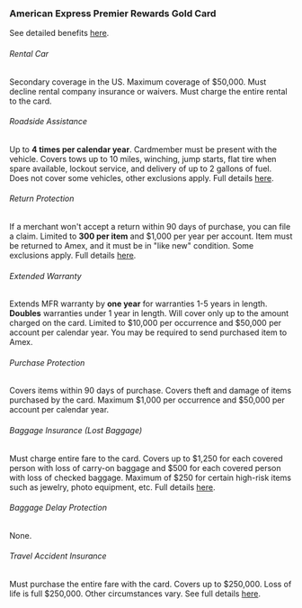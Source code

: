 ### American Express Premier Rewards Gold Card

See detailed benefits [here](https://www304.americanexpress.com/personal-card-application/member/terms/premier-rewards-gold-card/36182-11-0/#cardbenefits "Amex PRG Benefits").

###### Rental Car

Secondary coverage in the US. Maximum coverage of $50,000. Must decline rental company insurance or waivers. Must charge the entire rental to the card. 

###### Roadside Assistance

Up to **4 times per calendar year**. Cardmember must be present with the vehicle. Covers tows up to 10 miles, winching, jump starts, flat tire when spare available, lockout service, and delivery of up to 2 gallons of fuel. Does not cover some vehicles, other exclusions apply. Full details [here](americanexpress.com/RAterms).

###### Return Protection

If a merchant won't accept a return within 90 days of purchase, you can file a claim. Limited to **300 per item** and $1,000 per year per account. Item must be returned to Amex, and it must be in "like new" condition. Some exclusions apply. Full details [here](americanexpress.com/RPterms).

###### Extended Warranty

Extends MFR warranty by **one year** for warranties 1-5 years in length. **Doubles** warranties under 1 year in length. Will cover only up to the amount charged on the card. Limited to $10,000 per occurrence and $50,000 per account per calendar year. You may be required to send purchased item to Amex. 

###### Purchase Protection

Covers items within 90 days of purchase. Covers theft and damage of items purchased by the card. Maximum $1,000 per occurrence and $50,000 per account per calendar year. 

###### Baggage Insurance (Lost Baggage)

Must charge entire fare to the card. Covers up to $1,250 for each covered person with loss of carry-on baggage and $500 for each covered person with loss of checked baggage. Maximum of $250 for certain high-risk items such as jewelry, photo equipment, etc. Full details [here](https://web.aexp-static.com/us/content/pdf/card-benefits/PremierRewardsGoldCardfromAmericanExpress/BIP_DOC.pdf).

###### Baggage Delay Protection

None.


###### Travel Accident Insurance

Must purchase the entire fare with the card. Covers up to $250,000. Loss of life is full $250,000. Other circumstances vary. See full details [here](https://web.aexp-static.com/us/content/pdf/card-benefits/PremierRewardsGoldCardfromAmericanExpress/TAI-DOC.pdf).